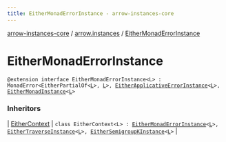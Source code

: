 ```yaml
---
title: EitherMonadErrorInstance - arrow-instances-core
---
```


[arrow-instances-core](../index.html) / [arrow.instances](index.html) / [EitherMonadErrorInstance](./-either-monad-error-instance.html)

# EitherMonadErrorInstance

`@extension interface EitherMonadErrorInstance<L> : MonadError<EitherPartialOf<`[`L`](-either-monad-error-instance.html#L)`>, `[`L`](-either-monad-error-instance.html#L)`>, `[`EitherApplicativeErrorInstance`](-either-applicative-error-instance/index.html)`<`[`L`](-either-monad-error-instance.html#L)`>, `[`EitherMonadInstance`](-either-monad-instance/index.html)`<`[`L`](-either-monad-error-instance.html#L)`>`

### Inheritors

| [EitherContext](-either-context/index.html) | `class EitherContext<L> : `[`EitherMonadErrorInstance`](./-either-monad-error-instance.html)`<`[`L`](-either-context/index.html#L)`>, `[`EitherTraverseInstance`](-either-traverse-instance/index.html)`<`[`L`](-either-context/index.html#L)`>, `[`EitherSemigroupKInstance`](-either-semigroup-k-instance/index.html)`<`[`L`](-either-context/index.html#L)`>` |

